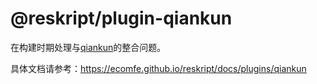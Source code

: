 # @reskript/plugin-qiankun

在构建时期处理与[qiankun](https://qiankun.umijs.org/)的整合问题。

具体文档请参考：https://ecomfe.github.io/reskript/docs/plugins/qiankun
